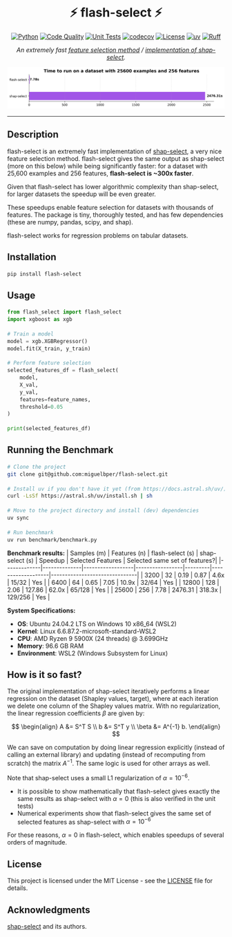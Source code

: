 <div align="center">

# ⚡ flash-select ⚡
[![Python](https://img.shields.io/badge/Python-3776ab?logo=python&logoColor=white)](https://www.python.org/)
[![Code Quality](https://github.com/miguelbper/flash-select/actions/workflows/code-quality.yaml/badge.svg)](https://github.com/miguelbper/flash-select/actions/workflows/code-quality.yaml)
[![Unit Tests](https://github.com/miguelbper/flash-select/actions/workflows/tests.yaml/badge.svg)](https://github.com/miguelbper/flash-select/actions/workflows/tests.yaml)
[![codecov](https://codecov.io/gh/miguelbper/flash-select/graph/badge.svg)](https://codecov.io/gh/miguelbper/flash-select)
[![License](https://img.shields.io/badge/License-MIT-green.svg?labelColor=gray)](LICENSE)
[![uv](https://img.shields.io/endpoint?url=https://raw.githubusercontent.com/astral-sh/uv/main/assets/badge/v0.json)](https://github.com/astral-sh/uv)
[![Ruff](https://img.shields.io/endpoint?url=https://raw.githubusercontent.com/astral-sh/ruff/main/assets/badge/v2.json)](https://github.com/astral-sh/ruff)

*An extremely fast <ins>feature selection method</ins> / <ins>implementation of [shap-select](https://github.com/transferwise/shap-select)</ins>.*

![img.png](img.png)

</div>

---

## Description
flash-select is an extremely fast implementation of [shap-select](https://github.com/transferwise/shap-select), a very nice feature selection method. flash-select gives the same output as shap-select (more on this below) while being significantly faster: for a dataset with 25,600 examples and 256 features, **flash-select is ~300x faster**.

Given that flash-select has lower algorithmic complexity than shap-select, for larger datasets the speedup will be even greater.

These speedups enable feature selection for datasets with thousands of features. The package is tiny, thoroughly tested, and has few dependencies (these are numpy, pandas, scipy, and shap).

flash-select works for regression problems on tabular datasets.

## Installation
```bash
pip install flash-select
```

## Usage
```python
from flash_select import flash_select
import xgboost as xgb

# Train a model
model = xgb.XGBRegressor()
model.fit(X_train, y_train)

# Perform feature selection
selected_features_df = flash_select(
    model,
    X_val,
    y_val,
    features=feature_names,
    threshold=0.05
)

print(selected_features_df)
```

## Running the Benchmark
```bash
# Clone the project
git clone git@github.com:miguelbper/flash-select.git

# Install uv if you don't have it yet (from https://docs.astral.sh/uv/)
curl -LsSf https://astral.sh/uv/install.sh | sh

# Move to the project directory and install (dev) dependencies
uv sync

# Run benchmark
uv run benchmark/benchmark.py
```

**Benchmark results:**
| Samples (m) | Features (n) | flash-select (s) | shap-select (s) | Speedup | Selected Features | Selected same set of features?|
|-------------|--------------|------------------|-----------------|---------|-------------------|-------------------------------|
| 3200        | 32           | 0.19             | 0.87            | 4.6x    | 15/32             | Yes                           |
| 6400        | 64           | 0.65             | 7.05            | 10.9x   | 32/64             | Yes                           |
| 12800       | 128          | 2.06             | 127.86          | 62.0x   | 65/128            | Yes                           |
| 25600       | 256          | 7.78             | 2476.31         | 318.3x  | 129/256           | Yes                           |

**System Specifications:**
- **OS**: Ubuntu 24.04.2 LTS on Windows 10 x86_64 (WSL2)
- **Kernel**: Linux 6.6.87.2-microsoft-standard-WSL2
- **CPU**: AMD Ryzen 9 5900X (24 threads) @ 3.699GHz
- **Memory**: 96.6 GB RAM
- **Environment**: WSL2 (Windows Subsystem for Linux)

## How is it so fast?
The original implementation of shap-select iteratively performs a linear regression on the dataset (Shapley values, target), where at each iteration we delete one column of the Shapley values matrix. With no regularization, the linear regression coefficients $\beta$ are given by:

$$
    \begin{align}
    A &= S^T S \\
    b &= S^T y \\
    \beta &= A^{-1} b.
    \end{align}
$$

We can save on computation by doing linear regression explicitly (instead of calling an external library) and updating (instead of recomputing from scratch) the matrix $A^{-1}$. The same logic is used for other arrays as well.

Note that shap-select uses a small L1 regularization of $\alpha = 10^{-6}$.
- It is possible to show mathematically that flash-select gives exactly the same results as shap-select with $\alpha = 0$ (this is also verified in the unit tests)
- Numerical experiments show that flash-select gives the same set of selected features as shap-select with $\alpha = 10^{-6}$

For these reasons, $\alpha = 0$ in flash-select, which enables speedups of several orders of magnitude.

## License
This project is licensed under the MIT License - see the [LICENSE](LICENSE) file for details.

## Acknowledgments
[shap-select](https://github.com/transferwise/shap-select) and its authors.
